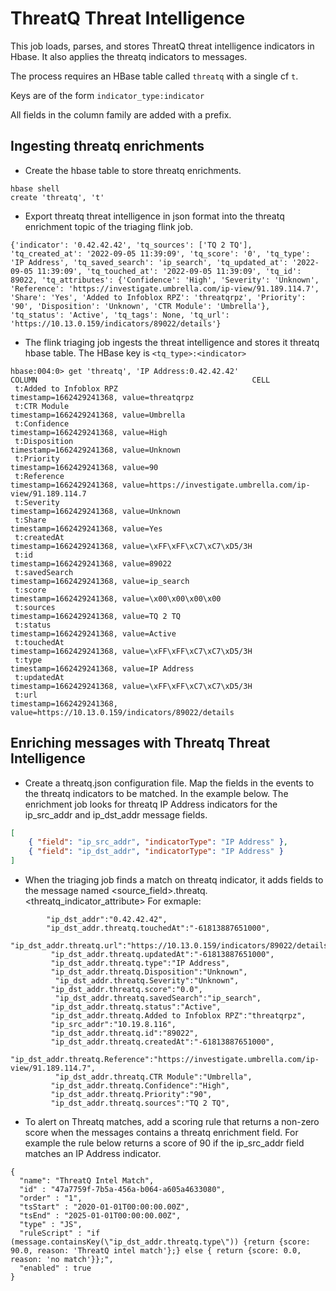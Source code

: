 # ThreatQ Threat Intelligence

This job loads, parses, and stores ThreatQ threat intelligence indicators in Hbase. It also applies the threatq indicators to 
messages.

The process requires an HBase table called `threatq` with a single cf `t`.

Keys are of the form `indicator_type:indicator`

All fields in the column family are added with a prefix.

## Ingesting threatq enrichments
* Create the hbase table to store threatq enrichments.
```
hbase shell
create 'threatq', 't'
```

* Export threatq threat intelligence in json format into the threatq enrichment topic of the triaging flink job.
```
{'indicator': '0.42.42.42', 'tq_sources': ['TQ 2 TQ'], 'tq_created_at': '2022-09-05 11:39:09', 'tq_score': '0', 'tq_type': 'IP Address', 'tq_saved_search': 'ip_search', 'tq_updated_at': '2022-09-05 11:39:09', 'tq_touched_at': '2022-09-05 11:39:09', 'tq_id': 89022, 'tq_attributes': {'Confidence': 'High', 'Severity': 'Unknown', 'Reference': 'https://investigate.umbrella.com/ip-view/91.189.114.7', 'Share': 'Yes', 'Added to Infoblox RPZ': 'threatqrpz', 'Priority': '90', 'Disposition': 'Unknown', 'CTR Module': 'Umbrella'}, 'tq_status': 'Active', 'tq_tags': None, 'tq_url': 'https://10.13.0.159/indicators/89022/details'}
```
* The flink triaging job ingests the threat intelligence and stores it threatq hbase table.  The HBase key is `<tq_type>:<indicator>`
```
hbase:004:0> get 'threatq', 'IP Address:0.42.42.42'
COLUMN                                                CELL                                                                                                                                                       
 t:Added to Infoblox RPZ                              timestamp=1662429241368, value=threatqrpz                                                                                                                  
 t:CTR Module                                         timestamp=1662429241368, value=Umbrella                                                                                                                    
 t:Confidence                                         timestamp=1662429241368, value=High                                                                                                                        
 t:Disposition                                        timestamp=1662429241368, value=Unknown                                                                                                                     
 t:Priority                                           timestamp=1662429241368, value=90                                                                                                                          
 t:Reference                                          timestamp=1662429241368, value=https://investigate.umbrella.com/ip-view/91.189.114.7                                                                       
 t:Severity                                           timestamp=1662429241368, value=Unknown                                                                                                                     
 t:Share                                              timestamp=1662429241368, value=Yes                                                                                                                         
 t:createdAt                                          timestamp=1662429241368, value=\xFF\xFF\xC7\xC7\xD5/3H                                                                                                     
 t:id                                                 timestamp=1662429241368, value=89022                                                                                                                       
 t:savedSearch                                        timestamp=1662429241368, value=ip_search                                                                                                                   
 t:score                                              timestamp=1662429241368, value=\x00\x00\x00\x00                                                                                                            
 t:sources                                            timestamp=1662429241368, value=TQ 2 TQ                                                                                                                     
 t:status                                             timestamp=1662429241368, value=Active                                                                                                                      
 t:touchedAt                                          timestamp=1662429241368, value=\xFF\xFF\xC7\xC7\xD5/3H                                                                                                     
 t:type                                               timestamp=1662429241368, value=IP Address                                                                                                                  
 t:updatedAt                                          timestamp=1662429241368, value=\xFF\xFF\xC7\xC7\xD5/3H                                                                                                     
 t:url                                                timestamp=1662429241368, value=https://10.13.0.159/indicators/89022/details 
```
## Enriching messages with Threatq Threat Intelligence
* Create a threatq.json configuration file.  Map the fields in the events to the threatq indicators to be matched.
In the example below.   The enrichment job looks for threatq IP Address indicators for the ip_src_addr and ip_dst_addr message fields.
```json
[
    { "field": "ip_src_addr", "indicatorType": "IP Address" },
    { "field": "ip_dst_addr", "indicatorType": "IP Address" }
]
```
* When the triaging job finds a match on threatq indicator, it adds fields to the message named <source_field>.threatq.<threatq_indicator_attribute>  For exmaple:

```
        "ip_dst_addr":"0.42.42.42",
        "ip_dst_addr.threatq.touchedAt":"-61813887651000",
         "ip_dst_addr.threatq.url":"https://10.13.0.159/indicators/89022/details",
         "ip_dst_addr.threatq.updatedAt":"-61813887651000",
         "ip_dst_addr.threatq.type":"IP Address",
         "ip_dst_addr.threatq.Disposition":"Unknown",
          "ip_dst_addr.threatq.Severity":"Unknown",
         "ip_dst_addr.threatq.score":"0.0",
          "ip_dst_addr.threatq.savedSearch":"ip_search",
         "ip_dst_addr.threatq.status":"Active",
         "ip_dst_addr.threatq.Added to Infoblox RPZ":"threatqrpz",
         "ip_src_addr":"10.19.8.116",
         "ip_dst_addr.threatq.id":"89022",
         "ip_dst_addr.threatq.createdAt":"-61813887651000",
         "ip_dst_addr.threatq.Reference":"https://investigate.umbrella.com/ip-view/91.189.114.7",
          "ip_dst_addr.threatq.CTR Module":"Umbrella",
         "ip_dst_addr.threatq.Confidence":"High",
         "ip_dst_addr.threatq.Priority":"90",
         "ip_dst_addr.threatq.sources":"TQ 2 TQ",
```
* To alert on Threatq matches, add a scoring rule that returns a non-zero score when the messages contains a threatq enrichment field.  For example the rule below 
returns a score of 90 if the ip_src_addr field matches an IP Address indicator.
```
{
  "name": "ThreatQ Intel Match",
  "id" : "47a7759f-7b5a-456a-b064-a605a4633080",
  "order" : "1",
  "tsStart" : "2020-01-01T00:00:00.00Z",
  "tsEnd" : "2025-01-01T00:00:00.00Z",
  "type" : "JS",
  "ruleScript" : "if (message.containsKey(\"ip_dst_addr.threatq.type\")) {return {score: 90.0, reason: 'ThreatQ intel match'};} else { return {score: 0.0, reason: 'no match'}};",
  "enabled" : true
}
```
